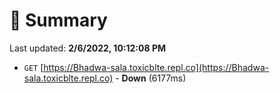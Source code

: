 # 📖 Summary
Last updated: **2/6/2022, 10:12:08 PM**

- `GET` [https://Bhadwa-sala.toxicblte.repl.co](https://Bhadwa-sala.toxicblte.repl.co) - **Down** (6177ms)
